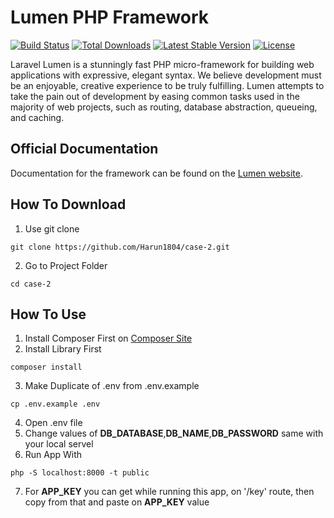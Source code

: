 # Lumen PHP Framework

[![Build Status](https://travis-ci.org/laravel/lumen-framework.svg)](https://travis-ci.org/laravel/lumen-framework)
[![Total Downloads](https://poser.pugx.org/laravel/lumen-framework/d/total.svg)](https://packagist.org/packages/laravel/lumen-framework)
[![Latest Stable Version](https://poser.pugx.org/laravel/lumen-framework/v/stable.svg)](https://packagist.org/packages/laravel/lumen-framework)
[![License](https://poser.pugx.org/laravel/lumen-framework/license.svg)](https://packagist.org/packages/laravel/lumen-framework)

Laravel Lumen is a stunningly fast PHP micro-framework for building web applications with expressive, elegant syntax. We believe development must be an enjoyable, creative experience to be truly fulfilling. Lumen attempts to take the pain out of development by easing common tasks used in the majority of web projects, such as routing, database abstraction, queueing, and caching.

## Official Documentation

Documentation for the framework can be found on the [Lumen website](https://lumen.laravel.com/docs).

## How To Download
1. Use git clone

```
git clone https://github.com/Harun1804/case-2.git
```

2. Go to Project Folder

```
cd case-2
```

## How To Use
1. Install Composer First on [Composer Site](https://getcomposer.org/download/)
2. Install Library First

```
composer install
```

3. Make Duplicate of .env from .env.example

```
cp .env.example .env
```

4. Open .env file
5. Change values of **DB_DATABASE**,**DB_NAME**,**DB_PASSWORD** same with your local servel
6. Run App With

```
php -S localhost:8000 -t public
```

7. For **APP_KEY** you can get while running this app, on '/key' route, then copy from that and paste on **APP_KEY** value
